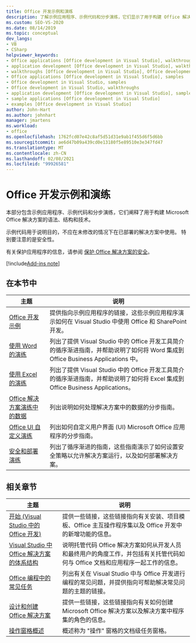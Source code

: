 ```yaml
---
title: Office 开发示例和演练
description: 了解示例应用程序、示例代码和分步演练，它们显示了用于构建 Office 解决方案的语法、结构和技术。
ms.custom: SEO-VS-2020
ms.date: 08/14/2019
ms.topic: conceptual
dev_langs:
- VB
- CSharp
helpviewer_keywords:
- Office applications [Office development in Visual Studio], walkthroughs
- application development [Office development in Visual Studio], walkthroughs
- walkthroughs [Office development in Visual Studio], Office development
- Office applications [Office development in Visual Studio], samples
- Office development in Visual Studio, samples
- Office development in Visual Studio, walkthroughs
- application development [Office development in Visual Studio], samples
- sample applications [Office development in Visual Studio]
- examples [Office development in Visual Studio]
author: John-Hart
ms.author: johnhart
manager: jmartens
ms.workload:
- office
ms.openlocfilehash: 1762fcd07e42c8af5d51d31e9ab1f455d6f5d6bb
ms.sourcegitcommit: ae6d47b09a439cd0e13180f5e89510e3e347fd47
ms.translationtype: MT
ms.contentlocale: zh-CN
ms.lasthandoff: 02/08/2021
ms.locfileid: "99926581"
---
```

# <a name="office-development-samples-and-walkthroughs"></a>Office 开发示例和演练
  本部分包含示例应用程序、示例代码和分步演练，它们阐释了用于构建 Microsoft Office 解决方案的语法、结构和技术。

 示例代码用于说明目的，不应在未修改的情况下在已部署的解决方案中使用。 特别要注意的是安全性。

 有关保护应用程序的信息，请参阅 [保护 Office 解决方案的安全](../vsto/securing-office-solutions.md)。

[!include[Add-ins note](includes/addinsnote.md)]

## <a name="in-this-section"></a>在本节中

|主题|说明|
|-----------|-----------------|
|[Office 开发示例](../vsto/office-development-samples.md)|提供指向示例应用程序的链接，这些示例应用程序演示如何在 Visual Studio 中使用 Office 和 SharePoint 开发。|
|[使用 Word 的演练](../vsto/walkthroughs-using-word.md)|列出了提供 Visual Studio 中的 Office 开发工具简介的循序渐进指南，并帮助说明了如何将 Word 集成到 Office Business Applications 中。|
|[使用 Excel 的演练](../vsto/walkthroughs-using-excel.md)|列出了提供 Visual Studio 中的 Office 开发工具简介的循序渐进指南，并帮助说明了如何将 Excel 集成到 Office Business Applications。|
|[Office 解决方案演练中的数据](../vsto/data-in-office-solutions-walkthroughs.md)|列出说明如何处理解决方案中的数据的分步指南。|
|[Office UI 自定义演练](../vsto/office-ui-customization-walkthroughs.md)|列出如何自定义用户界面 (UI) Microsoft Office 应用程序的分步指南。|
|[安全和部署演练](../vsto/security-and-deployment-walkthroughs.md)|列出了循序渐进的指南，这些指南演示了如何设置安全策略以允许解决方案运行，以及如何部署解决方案。|

## <a name="related-sections"></a>相关章节

|主题|说明|
|-----------|-----------------|
|[开始 &#40;Visual Studio 中的 Office 开发&#41;](../vsto/getting-started-office-development-in-visual-studio.md)|提供一些链接，这些链接指向有关安装、项目模板、Office 主互操作程序集以及 Office 开发中的新增功能的信息。|
|[Visual Studio 中 Office 解决方案的体系结构](../vsto/architecture-of-office-solutions-in-visual-studio.md)|说明托管代码 Office 解决方案如何从开发人员和最终用户的角度工作，并包括有关托管代码如何与 Office 文档和应用程序一起工作的信息。|
|[Office 编程中的常见任务](../vsto/common-tasks-in-office-programming.md)|列出有关在 Visual Studio 中与 Office 开发进行编程的常见问题，并提供指向可帮助解决常见问题的主题的链接。|
|[设计和创建 Office 解决方案](../vsto/designing-and-creating-office-solutions.md)|提供一些链接，这些链接指向有关如何创建 Microsoft Office 解决方案以及解决方案中程序集的角色的信息。|
|[操作窗格概述](../vsto/actions-pane-overview.md)|概述称为 "操作" 窗格的文档级任务窗格。|
